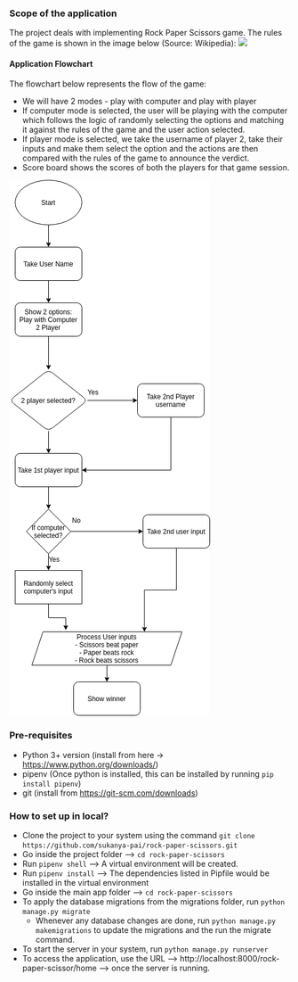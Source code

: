 ### Scope of the application
The project deals with implementing Rock Paper Scissors game. The rules of the game is shown in the image below (Source: Wikipedia):
![](https://upload.wikimedia.org/wikipedia/commons/thumb/6/67/Rock-paper-scissors.svg/1200px-Rock-paper-scissors.svg.png)

#### Application Flowchart
The flowchart below represents the flow of the game:
- We will have 2 modes - play with computer and play with player
- If computer mode is selected, the user will be playing with the computer which follows the logic of randomly selecting the options and matching it against the rules of the game and the user action selected.
- If player mode is selected, we take the username of player 2, take their inputs and make them select the option and the actions are then compared with the rules of the game to announce the verdict.
- Score board shows the scores of both the players for that game session. 

![](./RockPaperScissors-Basic.png)

### Pre-requisites
- Python 3+ version (install from here -> https://www.python.org/downloads/)
- pipenv (Once python is installed, this can be installed by running `pip install pipenv`)
- git (install from https://git-scm.com/downloads)

### How to set up in local?
- Clone the project to your system using the command `git clone https://github.com/sukanya-pai/rock-paper-scissors.git`
- Go inside the project folder --> `cd rock-paper-scissors`
- Run `pipenv shell` --> A virtual environment will be created.
- Run `pipenv install` -->  The dependencies listed in Pipfile would be installed in the virtual environment
- Go inside the main app folder --> `cd rock-paper-scissors`
- To apply the database migrations from the migrations folder, run `python manage.py migrate`
    - Whenever any database changes are done, run `python manage.py makemigrations` to update the migrations and the run the migrate command.
- To start the server in your system, run `python manage.py runserver` 
- To access the application, use the URL --> http://localhost:8000/rock-paper-scissor/home --> once the server is running.

